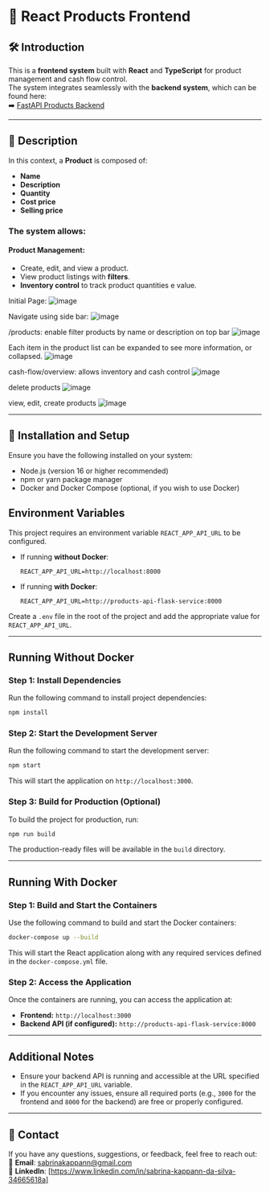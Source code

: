 # 🌟 React Products Frontend

## 🛠️ Introduction

This is a **frontend system** built with **React** and **TypeScript** for product management and cash flow control.  
The system integrates seamlessly with the **backend system**, which can be found here:  
➡️ [FastAPI Products Backend](https://github.com/sabrinaksilva/fast-api-products)

---

## 📖 **Description**

In this context, a **Product** is composed of:
- **Name**
- **Description**
- **Quantity**
- **Cost price**
- **Selling price**

### **The system allows:**

#### **Product Management:**
- Create, edit, and view a product.
- View product listings with **filters**.
- **Inventory control** to track product quantities e value.


Initial Page:
![image](https://github.com/user-attachments/assets/5f093bec-209e-4e46-af20-0412df0bac8c)

Navigate using side bar:
![image](https://github.com/user-attachments/assets/98874297-f454-4667-ac3d-7c14ad1e2047)

/products: enable filter products by name or description on top bar
![image](https://github.com/user-attachments/assets/2773ab87-e5c4-46d3-9ec4-d467e1a49053)

Each item in the product list can be expanded to see more information, or collapsed.
![image](https://github.com/user-attachments/assets/9ae9d3f7-5f41-47cf-b187-a182f803bc3c)

cash-flow/overview: allows inventory and cash control
![image](https://github.com/user-attachments/assets/f54f1f4c-7935-4eda-9e20-9e81ca19798e)

delete products
![image](https://github.com/user-attachments/assets/f25cabc0-1d61-4cc0-b035-3e85c98df4fc)

view, edit, create products
![image](https://github.com/user-attachments/assets/949589a1-33aa-4b55-ac4b-5ac8c7be5002)

---

## 🚀 **Installation and Setup**

Ensure you have the following installed on your system:
- Node.js (version 16 or higher recommended)
- npm or yarn package manager
- Docker and Docker Compose (optional, if you wish to use Docker)

## Environment Variables
This project requires an environment variable `REACT_APP_API_URL` to be configured.

- If running **without Docker**:
  ```env
  REACT_APP_API_URL=http://localhost:8000
  ```

- If running **with Docker**:
  ```env
  REACT_APP_API_URL=http://products-api-flask-service:8000
  ```

Create a `.env` file in the root of the project and add the appropriate value for `REACT_APP_API_URL`.

---

## Running Without Docker

### Step 1: Install Dependencies
Run the following command to install project dependencies:
```bash
npm install
```

### Step 2: Start the Development Server
Run the following command to start the development server:
```bash
npm start
```
This will start the application on `http://localhost:3000`.

### Step 3: Build for Production (Optional)
To build the project for production, run:
```bash
npm run build
```
The production-ready files will be available in the `build` directory.

---

## Running With Docker

### Step 1: Build and Start the Containers
Use the following command to build and start the Docker containers:
```bash
docker-compose up --build
```
This will start the React application along with any required services defined in the `docker-compose.yml` file.

### Step 2: Access the Application
Once the containers are running, you can access the application at:
- **Frontend:** `http://localhost:3000`
- **Backend API (if configured):** `http://products-api-flask-service:8000`

---

## Additional Notes
- Ensure your backend API is running and accessible at the URL specified in the `REACT_APP_API_URL` variable.
- If you encounter any issues, ensure all required ports (e.g., `3000` for the frontend and `8000` for the backend) are free or properly configured.

---

## 👤 **Contact**

If you have any questions, suggestions, or feedback, feel free to reach out:  
💼 **Email**: [sabrinakappann@gmail.com](mailto:sabrinakappann@gmail.com)  
📧 **LinkedIn**: [https://www.linkedin.com/in/sabrina-kappann-da-silva-34665618a]

